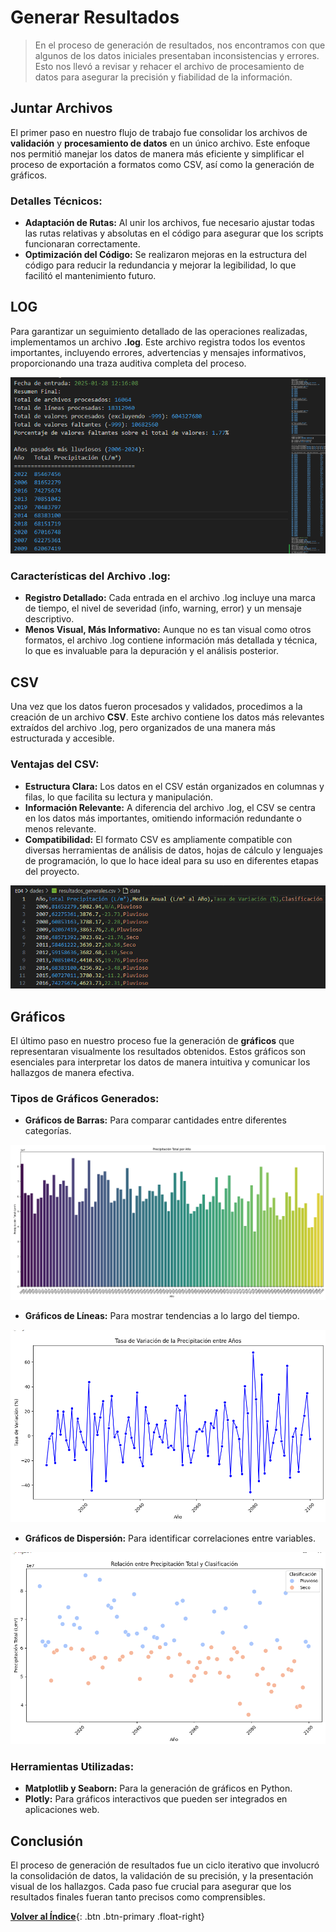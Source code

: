 # Generar Resultados

> En el proceso de generación de resultados, nos encontramos con que algunos de los datos iniciales presentaban inconsistencias y errores. Esto nos llevó a revisar y rehacer el archivo de procesamiento de datos para asegurar la precisión y fiabilidad de la información.

## Juntar Archivos

El primer paso en nuestro flujo de trabajo fue consolidar los archivos de **validación** y **procesamiento de datos** en un único archivo. Este enfoque nos permitió manejar los datos de manera más eficiente y simplificar el proceso de exportación a formatos como CSV, así como la generación de gráficos.

### Detalles Técnicos:

- **Adaptación de Rutas:** Al unir los archivos, fue necesario ajustar todas las rutas relativas y absolutas en el código para asegurar que los scripts funcionaran correctamente.
- **Optimización del Código:** Se realizaron mejoras en la estructura del código para reducir la redundancia y mejorar la legibilidad, lo que facilitó el mantenimiento futuro.

## LOG

Para garantizar un seguimiento detallado de las operaciones realizadas, implementamos un archivo **.log**. Este archivo registra todos los eventos importantes, incluyendo errores, advertencias y mensajes informativos, proporcionando una traza auditiva completa del proceso.

![Foto archivo LOG](./media/ft1.png)

### Características del Archivo .log:

- **Registro Detallado:** Cada entrada en el archivo .log incluye una marca de tiempo, el nivel de severidad (info, warning, error) y un mensaje descriptivo.
- **Menos Visual, Más Informativo:** Aunque no es tan visual como otros formatos, el archivo .log contiene información más detallada y técnica, lo que es invaluable para la depuración y el análisis posterior.

## CSV

Una vez que los datos fueron procesados y validados, procedimos a la creación de un archivo **CSV**. Este archivo contiene los datos más relevantes extraídos del archivo .log, pero organizados de una manera más estructurada y accesible.

### Ventajas del CSV:

- **Estructura Clara:** Los datos en el CSV están organizados en columnas y filas, lo que facilita su lectura y manipulación.
- **Información Relevante:** A diferencia del archivo .log, el CSV se centra en los datos más importantes, omitiendo información redundante o menos relevante.
- **Compatibilidad:** El formato CSV es ampliamente compatible con diversas herramientas de análisis de datos, hojas de cálculo y lenguajes de programación, lo que lo hace ideal para su uso en diferentes etapas del proyecto.

![Foto archivo CSV](./media/ft2.PNG)

## Gráficos

El último paso en nuestro proceso fue la generación de **gráficos** que representaran visualmente los resultados obtenidos. Estos gráficos son esenciales para interpretar los datos de manera intuitiva y comunicar los hallazgos de manera efectiva.

### Tipos de Gráficos Generados:

- **Gráficos de Barras:** Para comparar cantidades entre diferentes categorías.

![Foto de Gráficos](./media/gra1.png)

- **Gráficos de Líneas:** Para mostrar tendencias a lo largo del tiempo.

![Foto de Gráfico de Líneas](./media/gra2.png)

- **Gráficos de Dispersión:** Para identificar correlaciones entre variables.

![Foto de Gráfico de Dispersión](./media/gra3.png)

### Herramientas Utilizadas:

- **Matplotlib y Seaborn:** Para la generación de gráficos en Python.
- **Plotly:** Para gráficos interactivos que pueden ser integrados en aplicaciones web.

## Conclusión

El proceso de generación de resultados fue un ciclo iterativo que involucró la consolidación de datos, la validación de su precisión, y la presentación visual de los hallazgos. Cada paso fue crucial para asegurar que los resultados finales fueran tanto precisos como comprensibles.

[**Volver al Índice**](../README.md){: .btn .btn-primary .float-right}